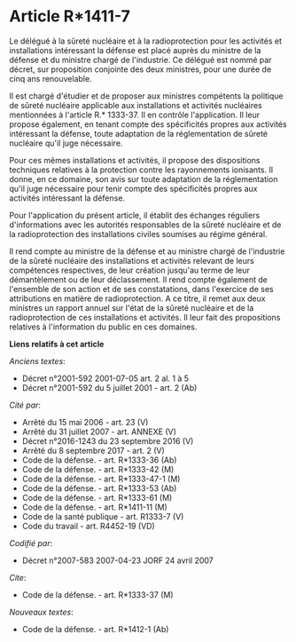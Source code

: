# Article R*1411-7

Le délégué à la sûreté nucléaire et à la radioprotection pour les activités et installations intéressant la défense est placé
auprès du ministre de la défense et du ministre chargé de l'industrie. Ce délégué est nommé par décret, sur proposition
conjointe des deux ministres, pour une durée de cinq ans renouvelable.

Il est chargé d'étudier et de proposer aux ministres compétents la politique de sûreté nucléaire applicable aux installations
et activités nucléaires mentionnées à l'article R.* 1333-37. Il en contrôle l'application. Il leur propose également, en
tenant compte des spécificités propres aux activités intéressant la défense, toute adaptation de la réglementation de sûreté
nucléaire qu'il juge nécessaire.

Pour ces mêmes installations et activités, il propose des dispositions techniques relatives à la protection contre les
rayonnements ionisants. Il donne, en ce domaine, son avis sur toute adaptation de la réglementation qu'il juge nécessaire
pour tenir compte des spécificités propres aux activités intéressant la défense.

Pour l'application du présent article, il établit des échanges réguliers d'informations avec les autorités responsables de la
sûreté nucléaire et de la radioprotection des installations civiles soumises au régime général.

Il rend compte au ministre de la défense et au ministre chargé de l'industrie de la sûreté nucléaire des installations et
activités relevant de leurs compétences respectives, de leur création jusqu'au terme de leur démantèlement ou de leur
déclassement. Il rend compte également de l'ensemble de son action et de ses constatations, dans l'exercice de ses
attributions en matière de radioprotection. A ce titre, il remet aux deux ministres un rapport annuel sur l'état de la sûreté
nucléaire et de la radioprotection de ces installations et activités. Il leur fait des propositions relatives à l'information
du public en ces domaines.

**Liens relatifs à cet article**

_Anciens textes_:

  - Décret n°2001-592 2001-07-05 art. 2 al. 1 à 5
  - Décret n°2001-592 du 5 juillet 2001 - art. 2 (Ab)

_Cité par_:

  - Arrêté du 15 mai 2006 - art. 23 (V)
  - Arrêté du 31 juillet 2007 - art. ANNEXE (V)
  - Décret n°2016-1243 du 23 septembre 2016 (V)
  - Arrêté du 8 septembre 2017 - art. 2 (V)
  - Code de la défense. - art. R*1333-36 (Ab)
  - Code de la défense. - art. R*1333-42 (M)
  - Code de la défense. - art. R*1333-47-1 (M)
  - Code de la défense. - art. R*1333-53 (Ab)
  - Code de la défense. - art. R*1333-61 (M)
  - Code de la défense. - art. R*1411-11 (M)
  - Code de la santé publique - art. R1333-7 (V)
  - Code du travail - art. R4452-19 (VD)

_Codifié par_:

  - Décret n°2007-583 2007-04-23 JORF 24 avril 2007

_Cite_:

  - Code de la défense. - art. R*1333-37 (M)

_Nouveaux textes_:

  - Code de la défense. - art. R*1412-1 (Ab)
